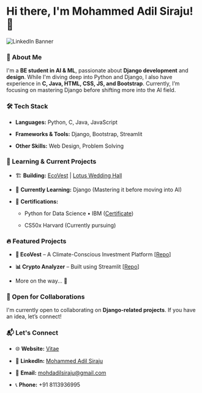 Hi there, I'm Mohammed Adil Siraju! 👋
======================================
![LinkedIn Banner](https://github.com/user-attachments/assets/9ef604a6-f7e4-4034-89fa-ffd92d661607)


### 🚀 About Me

I'm a **BE student in AI & ML**, passionate about **Django development** and **design**. While I'm diving deep into Python and Django, I also have experience in **C, Java, HTML, CSS, JS, and Bootstrap**. Currently, I’m focusing on mastering Django before shifting more into the AI field.

### 🛠️ Tech Stack

*   **Languages:** Python, C, Java, JavaScript
    
*   **Frameworks & Tools:** Django, Bootstrap, Streamlit
    
*   **Other Skills:** Web Design, Problem Solving
    

### 🌱 Learning & Current Projects

*   🏗 **Building:** [EcoVest](https://github.com/adilsiraju/Ecovest) | [Lotus Wedding Hall](#)
    
*   🎯 **Currently Learning:** Django (Mastering it before moving into AI)
    
*   📜 **Certifications:**
    
    *   Python for Data Science • IBM ([Certificate](https://www.credly.com/badges/3ddec349-51e9-4746-9ca9-361f86abe275/linked_in_profile))
        
    *   CS50x Harvard (Currently pursuing)
        

### 🔥 Featured Projects

*   **🌿 EcoVest** – A Climate-Conscious Investment Platform \[[Repo](https://github.com/adilsiraju/Ecovest)\]
    
*   **📊 Crypto Analyzer** – Built using Streamlit \[[Repo](#)\]
    
*   More on the way... 🚧
    

### 🤝 Open for Collaborations

I'm currently open to collaborating on **Django-related projects**. If you have an idea, let’s connect!

### 📬 Let's Connect

*   🌐 **Website:** [Vitae](https://adilsiraju.github.io)
    
*   💼 **LinkedIn:** [Mohammed Adil Siraju](https://linkedin.com/in/mohammed-adil-siraju)
    
*   📧 **Email:** mohdadilsiraju@gmail.com
    
*   📞 **Phone:** +91 8113936995
